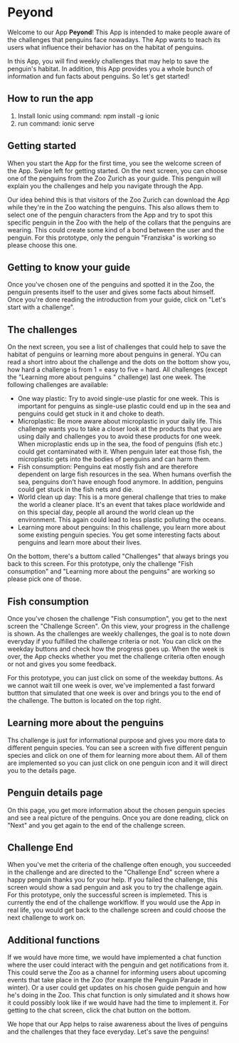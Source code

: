 # Peyond

Welcome to our App **Peyond**! This App is intended to make people aware of the challenges that penguins face nowadays. The App wants to teach its users what influence their behavior has on the habitat of penguins.

In this App, you will find weekly challenges that may help to save the penguin's habitat. In addition, this App provides you a whole bunch of information and fun facts about penguins. So let's get started!

## How to run the app
1. Install Ionic using command: npm install -g ionic
2. run command: ionic serve

## Getting started

When you start the App for the first time, you see the welcome screen of the App. Swipe left for getting started. On the next screen, you can choose one of the penguins from the Zoo Zurich as your guide. This penguin will explain you the challenges and help you navigate through the App. 

Our idea behind this is that visitors of the Zoo Zurich can download the App while they're in the Zoo watching the penguins. This also allows them to select one of the penguin characters from the App and try to spot this specific penguin in the Zoo with the help of the collars that the penguins are wearing. This could create some kind of a bond between the user and the penguin. For this prototype, only the penguin "Franziska" is working so please choose this one.

## Getting to know your guide

Once you've chosen one of the penguins and spotted it in the Zoo, the penguin presents itself to the user and gives some facts about himself. Once you're done reading the introduction from your guide, click on "Let's start with a challenge".

## The challenges
On the next screen, you see a list of challenges that could help to save the habitat of penguins or learning more about penguins in general. YOu can read a short intro about the challenge and the dots on the bottom show you, how hard a challenge is from 1 = easy to five = hard. All challenges (except the "Learning more about penguins " challenge) last one week. The following challenges are available:

* One way plastic: Try to avoid single-use plastic for one week. This is important for penguins as single-use plastic could end up in the sea and penguins could get stuck in it and choke to death.
* Microplastic: Be more aware about microplastic in your daily life. This challenge wants you to take a closer look at the products that you are using daily and challenges you to avoid these products for one week. When microplastic ends up in the sea, the food of penguins (fish etc.) could get contaminated with it. When penguin later eat those fish, the microplastic gets into the bodies of penguins and can harm them.
* Fish consumption: Penguins eat mostly fish and are therefore dependent on large fish resources in the sea. When humans overfish the sea, penguins don't have enough food anymore. In addition, penguins could get stuck in the fish nets and die.
* World clean up day: This is a more general challenge that tries to make the world a cleaner place. It's an event that takes place worldwide and on this special day, people all around the world clean up the environment. This again could lead to less plastic polluting the oceans.
* Learning more about penguins: In this challenge, you learn more about some existing penguin species. You get some interesting facts about penguins and learn more about their lives. 

On the bottom, there's a buttom called "Challenges" that always brings you back to this screen. For this prototype, only the challenge "Fish consumption" and "Learning more about the penguins" are working so please pick one of those.  

## Fish consumption
Once you've chosen the challenge "Fish consumption", you get to the next screen the "Challenge Screen". On this view, your progress in the challenge is shown. As the challenges are weekly challenges, the goal is to note down everyday if you fulfilled the challenge criteria or not. You can click on the weekday buttons and check how the progress goes up. When the week is over, the App checks whether you met the challenge criteria often enough or not and gives you some feedback. 

For this prototype, you can just click on some of the weekday buttons. As we cannot wait till one week is over, we've implemented a fast forward buttton that simulated that one week is over and brings you to the end of the challenge. The button is located on the top right.

## Learning more about the penguins
Ths challenge is just for informational purpose and gives you more data to different penguin species. You can see a screen with five different penguin species and click on one of them for learning more about them. All of them are implemented so you can just click on one penguin icon and it will direct you to the details page.

## Penguin details page
On this page, you get more information about the chosen penguin species and see a real picture of the penguins. Once you are done reading, click on "Next" and you get again to the end of the challenge screen.

## Challenge End
When you've met the criteria of the challenge often enough, you succeeded in the challenge and are directed to the "Challenge End" screen where a happy penguin thanks you for your help. If you failed the challenge, this screen would show a sad penguin and ask you to try the challenge again. For this prototype, only the successful screen is implemeted. This is currently the end of the challenge worklflow. If you would use the App in real life, you would get back to the challenge screen and could choose the next challenge to work on.

## Additional functions
If we would have more time, we would have implemented a chat function where the user could interact with the penguin and get notifications from it. This could serve the Zoo as a channel for informing users about upcoming events that take place in the Zoo (for example the Penguin Parade in winter). Or a user could get updates on his chosen guide penguin and how he's doing in the Zoo. This chat function is only simulated and it shows how it could possibly look like if we would have had the time to implement it. For getting to the chat screen, click the chat button on the bottom.

We hope that our App helps to raise awareness about the lives of penguins and the challenges that they face everyday. Let's save the penguins!
